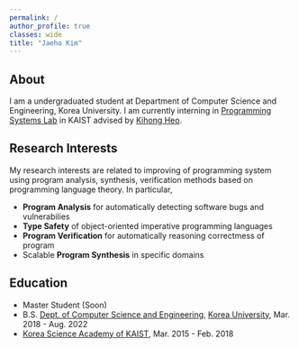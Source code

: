 ```yaml
---
permalink: /
author_profile: true
classes: wide
title: "Jaeho Kim"
---
```


## About

I am a undergraduated student at Department of Computer Science and Engineering, Korea University.
I am currently interning in [Programming Systems Lab](https://prosys.kaist.ac.kr) in KAIST advised by [Kihong Heo](https://kihongheo.kaist.ac.kr).

## Research Interests

My research interests are related to improving of programming system using program analysis, synthesis, verification methods based on programming language theory.
In particular,
- **Program Analysis** for automatically detecting software bugs and vulnerabilies
- **Type Safety** of object-oriented imperative programming languages
- **Program Verification** for automatically reasoning correctmess of program
- Scalable **Program Synthesis** in specific domains

## Education

- Master Student (Soon)
- B.S. [Dept. of Computer Science and Engineering](https://cs.korea.edu/en_cs/index.do), [Korea University](http://www.korea.ac.kr/mbshome/mbs/university/index.do), Mar. 2018 - Aug. 2022
- [Korea Science Academy of KAIST](https://www.ksa.hs.kr/Eng), Mar. 2015 - Feb. 2018
